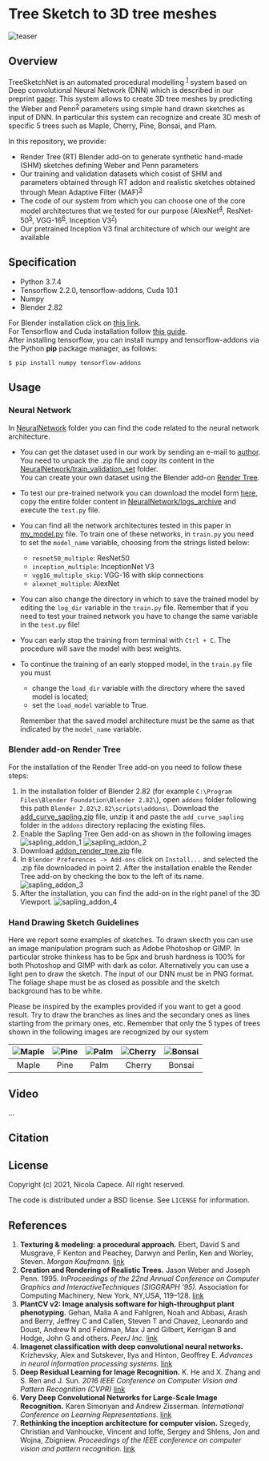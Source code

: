 # Tree Sketch to 3D tree meshes
![teaser](https://user-images.githubusercontent.com/88141714/127903685-1d0aa283-2ecb-4cc0-9ccd-a436e3e60aaa.jpg)

## Overview
TreeSketchNet is an automated procedural modelling <sup>[1](#References)</sup> system based on Deep convolutional Neural Network (DNN) which is described in our preprint [paper](). 
This system allows to create 3D tree meshes by predicting the Weber and Penn<sup>[2](#References)</sup> parameters using simple hand drawn sketches as input of DNN. In particular this system can recognize and create 3D mesh of specific 5 trees such as Maple, Cherry, Pine, Bonsai, and Plam.

In this repository, we provide: 
* Render Tree (RT) Blender add-on to generate synthetic hand-made (SHM) sketches defining Weber and Penn parameters
* Our training and validation datasets which cosist of SHM and parameters obtained through RT addon and realistic sketches obtained through Mean Adaptive Filter (MAF)<sup>[3](#References)</sup>
* The code of our system from which you can choose one of the core model architectures that we tested for our purpose (AlexNet<sup>[4](#References)</sup>, ResNet-50<sup>[5](#References)</sup>, VGG-16<sup>[6](#References)</sup>, Inception V3<sup>[7](#References)</sup>)
* Our pretrained Inception V3 final architecture of which our weight are available

## Specification
* Python 3.7.4
* Tensorflow 2.2.0, tensorflow-addons, Cuda 10.1
* Numpy
* Blender 2.82

For Blender installation click on [this link](https://download.blender.org/release/Blender2.82/).  
For Tensorflow and Cuda installation follow [this guide](https://www.tensorflow.org/install/pip).  
After installing tensorflow, you can install numpy and tensorflow-addons via the Python **pip** package manager, as follows:
```
$ pip install numpy tensorflow-addons
```

## Usage
### Neural Network
In [NeuralNetwork](NeuralNetwork) folder you can find the code related to the neural network architecture.  
* You can get the dataset used in our work by sending an e-mail to [author](mailto:nicola.capece@unibas.it). You need to unpack the .zip file and copy its content in the [NeuralNetwork/train_validation_set](NeuralNetwork/train_validation_set) folder.  
You can create your own dataset using the Blender add-on [Render Tree]().
* To test our pre-trained network you can download the model form [here](), copy the entire folder content in [NeuralNetwork/logs_archive](NeuralNetwork/logs_archive) and execute the `test.py` file.
* You can find all the network architectures tested in this paper in [my_model.py](NeuralNetwork/models/my_model.py) file. To train one of these networks, in `train.py` you need to set the `model_name` variable, choosing from the strings listed below:
  * `resnet50_multiple`: ResNet50
  * `inception_multiple`: InceptionNet V3
  * `vgg16_multiple_skip`: VGG-16 with skip connections
  * `alexnet_multiple`: AlexNet
* You can also change the directory in which to save the trained model by editing the `log_dir` variable in the `train.py` file. Remember that if you need to test your trained network you have to change the same variable in the `test.py` file!
* You can early stop the training from terminal with `Ctrl + C`. The procedure will save the model with best weights.
* To continue the training of an early stopped model, in the `train.py` file you must
  * change the `load_dir` variable with the directory where the saved model is located;
  * set the `load_model` variable to True.

  Remember that the saved model architecture must be the same as that indicated by the `model_name` variable.
<inserire indicazioni per il download del dataset e del modello. Inserire indicazioni sulla struttura della cartella di test>
 
### Blender add-on Render Tree
 For the installation of the Render Tree add-on you need to follow these steps:
 1. In the installation folder of Blender 2.82 (for example `C:\Program Files\Blender Foundation\Blender 2.82\`), open `addons` folder following this path `Blender 2.82\2.82\scripts\addons\`. Download the [add_curve_sapling.zip](add_curve_sapling.zip) file, unzip it and paste the `add_curve_sapling` folder in the `addons` directory replacing the existing files.
 2. Enable the Sapling Tree Gen add-on as shown in the following images  
![sapling_addon_1](imgs/sapling_addon_1.png)  ![sapling_addon_2](imgs/sapling_addon_2.png)
 3. Download [addon_render_tree.zip](http://graphics.unibas.it:8080/share.cgi?ssid=0XGKaRI) file.
 4. In `Blender Preferences -> Add-ons` click on `Install...` and selected the .zip file downloaded in point 2. After the installation enable the Render Tree add-on by checking the box to the left of its name.  
 ![sapling_addon_3](imgs/sapling_addon_3.png)
 5. After the installation, you can find the add-on in the right panel of the 3D Viewport.
 ![sapling_addon_4](imgs/sapling_addon_4.png)

### Hand Drawing Sketch Guidelines
Here we report some examples of sketches. To drawn skecth you can use an image manipulation program such as Adobe Photoshop or GIMP. In particular stroke thinkess has to be 5px and brush hardness is 100% for both Photoshop and GIMP with dark as color. Alternatively you can use a light pen to draw the sketch. The input of our DNN must be in PNG format. The foliage shape must be as closed as possible and the sketch background has to be white.
 
Please be inspired by the examples provided if you want to get a good result. Try to draw the branches as lines and the secondary ones as lines starting from the primary ones, etc. Remember that only the 5 types of trees shown in the following images are recognized by our system

|![Maple](imgs/maple.png)|![Pine](imgs/pine.png)|![Palm](imgs/palm.png)|![Cherry](imgs/cherry.png)|![Bonsai](imgs/bonsai.png)|
|:-:|:-:|:-:|:-:|:-:|
|Maple|Pine|Palm|Cherry|Bonsai|

## Video
...

## Citation
 <!--
If you use the code or the data for your research, please cite the our paper (for now):
```
 @article{capece2021treesketchnet,
      title={TreeSketchNet: From Sketch to 3D Tree Parameters Generation}, 
      author={Capece, Nicola and Manfredi, Gilda and Erra, Ugo and Gruosso, Monica},
      year={2021},
      eprint={-.-},
      archivePrefix={arXiv},
      primaryClass={-.-}
}
```-->

## License
Copyright (c) 2021, Nicola Capece. All right reserved.
 
The code is distributed under a BSD license. See `LICENSE` for information.
 
## References
1. __Texturing & modeling: a procedural approach.__ Ebert, David S and Musgrave, F Kenton and Peachey, Darwyn and Perlin, Ken and Worley, Steven. *Morgan Kaufmann.* [link](https://www.sciencedirect.com/book/9781558608481/texturing-and-modeling)
2. __Creation and Rendering of Realistic Trees.__ 
   Jason Weber and Joseph Penn. 1995. *InProceedings of the 22nd Annual Conference on Computer Graphics and InteractiveTechniques (SIGGRAPH ’95).* Association for Computing
   Machinery, New York, NY,USA, 119–128. [link](https://doi.org/10.1145/218380.218427)
3. __PlantCV v2: Image analysis software for high-throughput plant phenotyping.__ 
   Gehan, Malia A and Fahlgren, Noah and Abbasi, Arash and Berry, Jeffrey C and Callen, Steven T and Chavez, Leonardo and Doust, Andrew N and Feldman, Max J and Gilbert, 
   Kerrigan B and Hodge, John G and others. *PeerJ Inc.* [link](https://doi.org/10.7717/peerj.4088)
4. __Imagenet classification with deep convolutional neural networks.__ Krizhevsky, Alex and Sutskever, Ilya and Hinton, Geoffrey E. *Advances in neural information processing 
   systems.* [link](https://doi.org/10.1145/3065386)
5. __Deep Residual Learning for Image Recognition.__ K. He and X. Zhang and S. Ren and J. Sun. *2016 IEEE Conference on Computer Vision and Pattern Recognition (CVPR)* [link](https://doi.org/10.1109/CVPR.2016.90)
6. __Very Deep Convolutional Networks for Large-Scale Image Recognition.__ Karen Simonyan and Andrew Zisserman. *International Conference on Learning Representations.* [link](https://doi.org/10.1109/ACPR.2015.7486599)
7. __Rethinking the inception architecture for computer vision.__ Szegedy, Christian and Vanhoucke, Vincent and Ioffe, Sergey and Shlens, Jon and Wojna, Zbigniew. *Proceedings 
   of the IEEE conference on computer vision and pattern recognition.* [link](https://doi.org/10.1109/CVPR.2016.308) 
